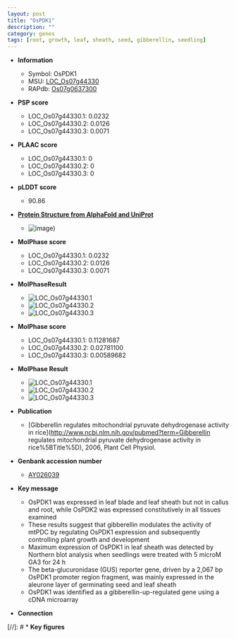 ```yaml
---
layout: post
title: "OsPDK1"
description: ""
category: genes
tags: [root, growth, leaf, sheath, seed, gibberellin, seedling]
---
```


* **Information**  
    + Symbol: OsPDK1  
    + MSU: [LOC_Os07g44330](http://rice.plantbiology.msu.edu/cgi-bin/ORF_infopage.cgi?orf=LOC_Os07g44330)  
    + RAPdb: [Os07g0637300](http://rapdb.dna.affrc.go.jp/viewer/gbrowse_details/irgsp1?name=Os07g0637300)  

* **PSP score**  
    + LOC_Os07g44330.1: 0.0232 
    + LOC_Os07g44330.2: 0.0126 
    + LOC_Os07g44330.3: 0.0071 

* **PLAAC score**  
    + LOC_Os07g44330.1: 0 
    + LOC_Os07g44330.2: 0 
    + LOC_Os07g44330.3: 0 

* **pLDDT score**
    + 90.86

* **[Protein Structure from AlphaFold and UniProt](https://www.uniprot.org/uniprotkb/A0A0P0X9C5/entry#structure)**
    + ![image](https://ricepsp.github.io/images/A/AF-A0A0P0X9C5-F1.png))

* **MolPhase score**
    + LOC_Os07g44330.1: 0.0232
    + LOC_Os07g44330.2: 0.0126
    + LOC_Os07g44330.3: 0.0071

* **MolPhaseResult**
    + ![LOC_Os07g44330.1](https://ricepsp.github.io/pictures/LOC_Os07g/LOC_Os07g44330.1.png)
    + ![LOC_Os07g44330.2](https://ricepsp.github.io/pictures/LOC_Os07g/LOC_Os07g44330.2.png)
    + ![LOC_Os07g44330.3](https://ricepsp.github.io/pictures/LOC_Os07g/LOC_Os07g44330.3.png)

* **MolPhase score**
    + LOC_Os07g44330.1: 0.11281687
    + LOC_Os07g44330.2: 0.02781100
    + LOC_Os07g44330.3: 0.00589682

* **MolPhase Result**
    + ![LOC_Os07g44330.1](https://304243504.github.io/Pictures/LOC_Os07g/LOC_Os07g44330.1.png)
    + ![LOC_Os07g44330.2](https://304243504.github.io/Pictures/LOC_Os07g/LOC_Os07g44330.2.png)
    + ![LOC_Os07g44330.3](https://304243504.github.io/Pictures/LOC_Os07g/LOC_Os07g44330.3.png)

* **Publication**  
    + [Gibberellin regulates mitochondrial pyruvate dehydrogenase activity in rice](http://www.ncbi.nlm.nih.gov/pubmed?term=Gibberellin regulates mitochondrial pyruvate dehydrogenase activity in rice%5BTitle%5D), 2006, Plant Cell Physiol.

* **Genbank accession number**  
    + [AY026039](http://www.ncbi.nlm.nih.gov/nuccore/AY026039)

* **Key message**  
    + OsPDK1 was expressed in leaf blade and leaf sheath but not in callus and root, while OsPDK2 was expressed constitutively in all tissues examined
    + These results suggest that gibberellin modulates the activity of mtPDC by regulating OsPDK1 expression and subsequently controlling plant growth and development
    + Maximum expression of OsPDK1 in leaf sheath was detected by Northern blot analysis when seedlings were treated with 5 microM GA3 for 24 h
    + The beta-glucuronidase (GUS) reporter gene, driven by a 2,067 bp OsPDK1 promoter region fragment, was mainly expressed in the aleurone layer of germinating seed and leaf sheath
    + OsPDK1 was identified as a gibberellin-up-regulated gene using a cDNA microarray

* **Connection**  

[//]: # * **Key figures**  


